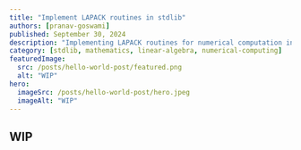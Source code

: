 ```yaml
---
title: "Implement LAPACK routines in stdlib"
authors: [pranav-goswami]
published: September 30, 2024
description: "Implementing LAPACK routines for numerical computation in web applications"
category: [stdlib, mathematics, linear-algebra, numerical-computing]
featuredImage:
  src: /posts/hello-world-post/featured.png
  alt: "WIP"
hero:
  imageSrc: /posts/hello-world-post/hero.jpeg
  imageAlt: "WIP"
---
```


## WIP
